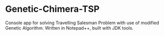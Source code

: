 # Genetic-Chimera-TSP
Console app for solving Travelling Salesman Problem with use of modified Genetic Algorithm. Written in Notepad++, built with JDK tools. 
